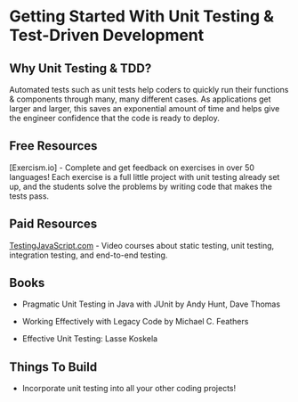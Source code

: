 # Getting Started With Unit Testing & Test-Driven Development

## Why Unit Testing & TDD?
Automated tests such as unit tests help coders to quickly run their functions & components through many, many different cases. As applications get larger and larger, this saves an exponential amount of time and helps give the engineer confidence that the code is ready to deploy.


## Free Resources
[Exercism.io] - Complete and get feedback on exercises in over 50 languages! Each exercise is a full little project with unit testing already set up, and the students solve the problems by writing code that makes the tests pass.


## Paid Resources

[TestingJavaScript.com](https://testingjavascript.com/) - Video courses about static testing, unit testing, integration testing, and end-to-end testing.


## Books
- Pragmatic Unit Testing in Java with JUnit by Andy Hunt, Dave Thomas

- Working Effectively with Legacy Code by Michael C. Feathers

- Effective Unit Testing: Lasse Koskela

## Things To Build

- Incorporate unit testing into all your other coding projects!